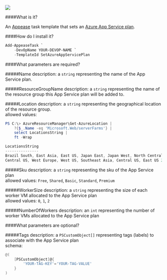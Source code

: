 ![](https://ci.appveyor.com/api/projects/status/2s5v9ydi7fbo5k0r?svg=true)

####What is it?

An [Appease](http://appease.io) task template that sets an [Azure App Service plan](http://azure.microsoft.com/en-us/documentation/articles/azure-web-sites-web-hosting-plans-in-depth-overview/).

####How do I install it?

```PowerShell
Add-AppeaseTask `
    -DevOpName YOUR-DEVOP-NAME `
    -TemplateId SetAzureAppServicePlan
```

####What parameters are required?

#####Name
description: a `string` representing the name of the App Service plan.

#####ResourceGroupName
description: a `string` representing the name of the resource group this App Service plan will be added to.

#####Location
description: a `string` representing the geographical location of the resource group.  
allowed values: 
```PowerShell
PS C:\> AzureResourceManager\Get-AzureLocation |
    ?{$_.Name -eq 'Microsoft.Web/serverFarms'} |
    select LocationsString |
    ft -Wrap

LocationsString                                                                                 
---------------                                                                                 
Brazil South, East Asia, East US, Japan East, Japan West, North Central US, North Europe, South 
Central US, West Europe, West US, Southeast Asia, Central US, East US 2
```

#####Sku
description: a `string` representing the sku of the App Service plan  
allowed values: `Free`, `Shared`, `Basic`, `Standard`, `Premium`

#####WorkerSize
description: a `string` representing the size of each worker VM allocated to the App Service plan  
allowed values: `0`, `1`, `2`

#####NumberOfWorkers
description: an `int` representing the number of worker VMs allocated to the App Service plan

####What parameters are optional?

#####Tags
description: a `PSCustomObject[]` representing tags (labels) to associate with the App Service plan  
schema:
```PowerShell
@(
    [PSCustomObject]@{
        'YOUR-TAG-KEY'='YOUR-TAG-VALUE'
    }
)
```
